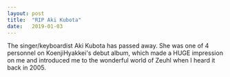 ```yaml
---
layout: post
title:  "RIP Aki Kubota"
date:   2019-01-03
---
```


The singer/keyboardist Aki Kubota has passed away. She was one of 4 personnel on KoenjiHyakkei's debut album, which made a HUGE impression on me and introduced me to the wonderful world of Zeuhl when I heard it back in 2005.


